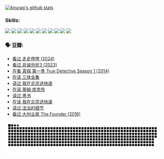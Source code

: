 
[![Anurag's github stats](https://github-readme-stats.vercel.app/api?username=w940853815)](https://github.com/anuraghazra/github-readme-stats)

### Skills:

<code><img height="32" src="https://cdn.jsdelivr.net/npm/simple-icons@v5/icons/python.svg"></code>
<code><img height="32" src="https://cdn.jsdelivr.net/npm/simple-icons@v5/icons/javascript.svg"></code>
<code><img height="32" src="https://cdn.jsdelivr.net/npm/simple-icons@v5/icons/django.svg"></code>
<code><img height="32" src="https://cdn.jsdelivr.net/npm/simple-icons@v5/icons/flask.svg"></code>
<code><img height="32" src="https://cdn.jsdelivr.net/npm/simple-icons@v5/icons/vuetify.svg"></code>
<code><img height="32" src="https://cdn.jsdelivr.net/npm/simple-icons@v5/icons/git.svg"></code>
<code><img height="32" src="https://cdn.jsdelivr.net/npm/simple-icons@v5/icons/docker.svg"></code>
<code><img height="32" src="https://cdn.jsdelivr.net/npm/simple-icons@v5/icons/postgresql.svg"></code>
<code><img height="32" src="https://cdn.jsdelivr.net/npm/simple-icons@v5/icons/elasticsearch.svg"></code>
<code><img height="32" src="https://cdn.jsdelivr.net/npm/simple-icons@v5/icons/macos.svg"></code>
<code><img height="32" src="https://cdn.jsdelivr.net/npm/simple-icons@v5/icons/linux.svg"></code>

### 🗣 豆瓣:

<!-- DOUBAN-ACTIVITIES:START -->
- [看过 走走停停‎ (2024)](https://www.douban.com/people/136069238/status/4684430230/?_i=24329730)
- [看过 非诚勿扰3‎ (2023)](https://www.douban.com/people/136069238/status/4676324100/?_i=24329730)
- [在看 真探 第一季 True Detective Season 1‎ (2014)](https://www.douban.com/people/136069238/status/4673382852/?_i=24329730)
- [在读 三体全集](https://www.douban.com/people/136069238/status/4672842521/?_i=24329730)
- [读过 我在北京送快递](https://www.douban.com/people/136069238/status/4672842036/?_i=24329730)
- [在读 蒂姆·库克传](https://www.douban.com/people/136069238/status/4663517053/?_i=24329730)
- [读过 黑书](https://www.douban.com/people/136069238/status/4663516022/?_i=24329730)
- [在读 我在北京送快递](https://www.douban.com/people/136069238/status/4658098365/?_i=24329730)
- [读过 法治的细节](https://www.douban.com/people/136069238/status/4657347558/?_i=24329730)
- [看过 大创业家 The Founder‎ (2016)](https://www.douban.com/people/136069238/status/4649667693/?_i=24329730)
<!-- DOUBAN-ACTIVITIES:END -->


![Snake animation](https://raw.githubusercontent.com/w940853815/w940853815/output/github-contribution-grid-snake.svg)

<!--
**w940853815/w940853815** is a ✨ _special_ ✨ repository because its `README.md` (this file) appears on your GitHub profile.

Here are some ideas to get you started:

- 🔭 I’m currently working on ...
- 🌱 I’m currently learning ...
- 👯 I’m looking to collaborate on ...
- 🤔 I’m looking for help with ...
- 💬 Ask me about ...
- 📫 How to reach me: ...
- 😄 Pronouns: ...
- ⚡ Fun fact: ...
-->
